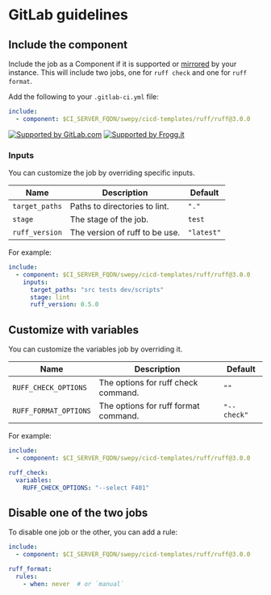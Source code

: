 # GitLab guidelines

## Include the component

Include the job as a Component if it is supported
or [mirrored](https://docs.gitlab.com/ee/user/project/repository/mirror/pull.html) by
your instance. This will include two jobs, one for `ruff check` and one for `ruff format`.

Add the following to your `.gitlab-ci.yml` file:

```yaml
include:
  - component: $CI_SERVER_FQDN/swepy/cicd-templates/ruff/ruff@3.0.0
```

[![Supported by GitLab.com](https://img.shields.io/badge/Supported_by-GitLab.com-orange)](https://gitlab.com)
[![Supported by Frogg.it](https://img.shields.io/badge/Supported_by-Frogg.it-green)](https://froggit.fr/)

### Inputs

You can customize the job by overriding specific inputs.

| Name           | Description                    | Default    |
|----------------|--------------------------------|------------|
| `target_paths` | Paths to directories to lint.  | `"."`      |
| `stage`        | The stage of the job.          | `test`     |
| `ruff_version` | The version of ruff to be use. | `"latest"` |

For example:

```yml
include:
  - component: $CI_SERVER_FQDN/swepy/cicd-templates/ruff/ruff@3.0.0
    inputs:
      target_paths: "src tests dev/scripts"
      stage: lint
      ruff_version: 0.5.0
```

## Customize with variables

You can customize the variables job by overriding it.

| Name                  | Description                          | Default     |
|-----------------------|--------------------------------------|-------------|
| `RUFF_CHECK_OPTIONS`  | The options for ruff check command.  | `""`        |
| `RUFF_FORMAT_OPTIONS` | The options for ruff format command. | `"--check"` |

For example:

```yaml
include:
  - component: $CI_SERVER_FQDN/swepy/cicd-templates/ruff/ruff@3.0.0

ruff_check:
  variables:
    RUFF_CHECK_OPTIONS: "--select F401"
```

## Disable one of the two jobs

To disable one job or the other, you can add a rule:

```yml
include:
  - component: $CI_SERVER_FQDN/swepy/cicd-templates/ruff/ruff@3.0.0

ruff_format:
  rules:
    - when: never  # or `manual`
```
